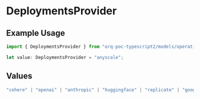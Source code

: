 # DeploymentsProvider

## Example Usage

```typescript
import { DeploymentsProvider } from "orq-poc-typescript2/models/operations";

let value: DeploymentsProvider = "anyscale";
```

## Values

```typescript
"cohere" | "openai" | "anthropic" | "huggingface" | "replicate" | "google" | "google-ai" | "azure" | "aws" | "anyscale" | "perplexity" | "groq" | "fal" | "leonardoai" | "nvidia"
```